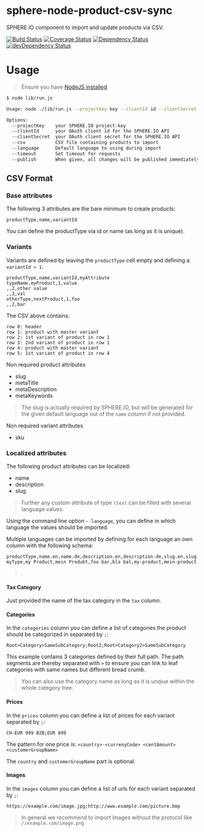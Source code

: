 sphere-node-product-csv-sync
============================

SPHERE.IO component to import and update products via CSV.

[![Build Status](https://travis-ci.org/sphereio/sphere-node-product-csv-sync.png?branch=master)](https://travis-ci.org/sphereio/sphere-node-product-csv-sync) [![Coverage Status](https://coveralls.io/repos/sphereio/sphere-node-product-csv-sync/badge.png)](https://coveralls.io/r/sphereio/sphere-node-product-csv-sync) [![Dependency Status](https://david-dm.org/sphereio/sphere-node-product-csv-sync.png?theme=shields.io)](https://david-dm.org/sphereio/sphere-node-product-csv-sync) [![devDependency Status](https://david-dm.org/sphereio/sphere-node-product-csv-sync/dev-status.png?theme=shields.io)](https://david-dm.org/sphereio/sphere-node-product-csv-sync#info=devDependencies)

# Usage

> Ensure you have [NodeJS installed](http://support.sphere.io/knowledgebase/articles/307722-install-nodejs-and-get-a-component-running).

```bash
$ node lib/run.js

Usage: node ./lib/run.js --projectKey key --clientId id --clientSecret secret --csv file --language lang --publish

Options:
  --projectKey    your SPHERE.IO project-key                             [required]
  --clientId      your OAuth client id for the SPHERE.IO API             [required]
  --clientSecret  your OAuth client secret for the SPHERE.IO API         [required]
  --csv           CSV file containing products to import                 [required]
  --language      Default language to using during import                [default: "en"]
  --timeout       Set timeout for requests                               [default: 300000]
  --publish       When given, all changes will be published immediately
```

## CSV Format

### Base attributes

The following 3 attributes are the bare minimum to create products:
```
productType,name,variantId
```

You can define the productType via id or name (as long as it is unique).

### Variants

Variants are defined by leaving the `productType` cell empty and defining a `variantId > 1`:
```
productType,name,variantId,myAttribute
typeName,myProduct,1,value
,,2,other value
,,3,val
otherType,nextProduct,1,foo
,,2,bar
```
The CSV above contains:
```
row 0: header
row 1: product with master variant
row 2: 1st variant of product in row 1
row 3: 2nd variant of product in row 1
row 4: product with master variant
row 5: 1st variant of product in row 4
```

Non required product attributes
- slug
- metaTitle
- metaDescription
- metaKeywords

> The slug is actually required by SPHERE.IO, but will be generated for the given default language out of the `name` column if not provided.

Non required variant attributes
- sku

### Localized attributes

The following product attributes can be localized:
- name
- description
- slug

> Further any custom attribute of type `ltext` can be filled with several language values.

Using the command line option `--language`, you can define in which language the values should be imported.

Multiple languages can be imported by defining for each language an own column with the following schema:
```
productType,name.en,name.de,description.en,description.de,slug.en,slug.de
myType,my Product,mein Produkt,foo bar,bla bal,my-product,mein-product
```

> <attribute name>.<language>

#### Tax Category

Just provided the name of the tax category in the `tax` column.

#### Categories

In the `categories` column you can define a list of categories the product should be categorized in separated by `;`:
```
Root>Category>SameSubCategory;Root2;Root>Category2>SameSubCategory
```
This example contains 3 categories defined by their full path. The path segments are thereby separated with `>`
to ensure you can link to leaf categories with same names but different bread crumb.

> You can also use the category name as long as it is unqiue within the whole category tree.

#### Prices

In the `prices` column you can define a list of prices for each variant separated by `;`:
```
CH-EUR 999 B2B;EUR 899
```
The pattern for one price is:
`<country>-<currenyCode> <centAmount> <customerGroupName>`

The `country` and `customerGroupName` part is optional. 

#### Images

In the `images` column you can define a list of urls for each variant separated by `;`:
```
https://example.com/image.jpg;http://www.example.com/picture.bmp
```

> In general we recommend to import images without the protocol like `//example.com/image.png`
